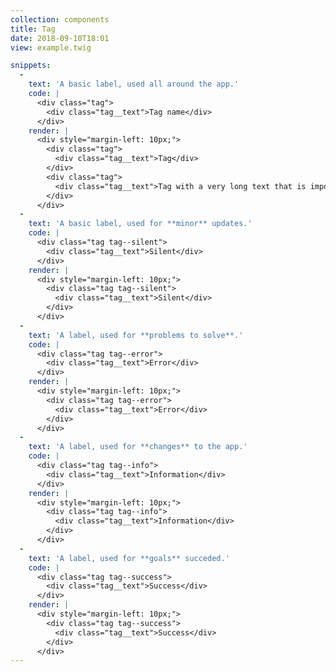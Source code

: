 ```yaml
---
collection: components
title: Tag
date: 2018-09-10T18:01
view: example.twig

snippets:
  -
    text: 'A basic label, used all around the app.'
    code: |
      <div class="tag">
        <div class="tag__text">Tag name</div>
      </div>
    render: |
      <div style="margin-left: 10px;">
        <div class="tag">
          <div class="tag__text">Tag</div>
        </div>
        <div class="tag">
          <div class="tag__text">Tag with a very long text that is impossible to read</div>
        </div>
      </div>
  -
    text: 'A basic label, used for **minor** updates.'
    code: |
      <div class="tag tag--silent">
        <div class="tag__text">Silent</div>
      </div>
    render: |
      <div style="margin-left: 10px;">
        <div class="tag tag--silent">
          <div class="tag__text">Silent</div>
        </div>
      </div>
  -
    text: 'A label, used for **problems to solve**.'
    code: |
      <div class="tag tag--error">
        <div class="tag__text">Error</div>
      </div>
    render: |
      <div style="margin-left: 10px;">
        <div class="tag tag--error">
          <div class="tag__text">Error</div>
        </div>
      </div>
  -
    text: 'A label, used for **changes** to the app.'
    code: |
      <div class="tag tag--info">
        <div class="tag__text">Information</div>
      </div>
    render: |
      <div style="margin-left: 10px;">
        <div class="tag tag--info">
          <div class="tag__text">Information</div>
        </div>
      </div>
  -
    text: 'A label, used for **goals** succeded.'
    code: |
      <div class="tag tag--success">
        <div class="tag__text">Success</div>
      </div>
    render: |
      <div style="margin-left: 10px;">
        <div class="tag tag--success">
          <div class="tag__text">Success</div>
        </div>
      </div>
---
```

